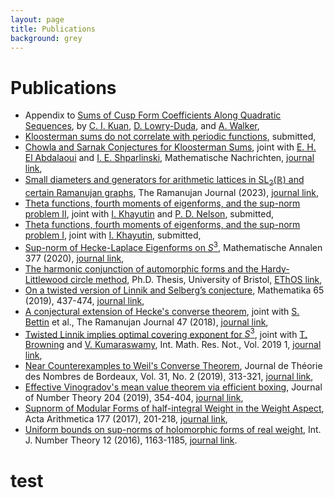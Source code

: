 ```yaml
---
layout: page
title: Publications
background: grey
---
```


# Publications  

- Appendix to <a href="https://arxiv.org/abs/2301.11901">Sums of Cusp Form Coefficients Along Quadratic Sequences</a>, by <a href="">C. I. Kuan</a>, <a href="https://davidlowryduda.com/">D. Lowry-Duda</a>, and <a href="https://awwalker.com/">A. Walker</a>,
- <a href="https://arxiv.org/abs/2302.06409">Kloosterman sums do not correlate with periodic functions</a>, submitted,
- <a href="https://arxiv.org/abs/2211.00379">Chowla and Sarnak Conjectures for Kloosterman Sums</a>, joint with <a href="https://lmrs.univ-rouen.fr/fr/persopage/el-houcein-el-abdalaoui">E. H. El Abdalaoui</a> and <a href="https://web.maths.unsw.edu.au/~igorshparlinski/">I. E. Shparlinski</a>, Mathematische Nachrichten, <a href="https://doi.org/10.1002/mana.202200480">journal link</a>,
- <a href="https://arxiv.org/abs/2207.12684">Small diameters and generators for arithmetic lattices in $\mathrm{SL}_2(\mathbb{R})$ and certain Ramanujan graphs</a>, The Ramanujan Journal (2023), <a href="https://link.springer.com/article/10.1007/s11139-023-00725-1">journal link</a>,
- <a href="https://arxiv.org/abs/2207.12351">Theta functions, fourth moments of eigenforms, and the sup-norm problem II</a>, joint with <a href="https://khayutin.github.io/">I. Khayutin</a> and <a href="https://pure.au.dk/portal/en/paul.nelson@math.au.dk">P. D. Nelson</a>, submitted,
- <a href="https://arxiv.org/abs/2009.07194">Theta functions, fourth moments of eigenforms, and the sup-norm problem I</a>, joint with <a href="https://khayutin.github.io/">I. Khayutin</a>, submitted,
- <a href="https://arxiv.org/abs/1811.03949">Sup-norm of Hecke-Laplace Eigenforms on $S^3$</a>, Mathematische Annalen 377 (2020), <a href="https://rdcu.be/b32j7">journal link</a>,
- <a href="./Thesis_Hard_Bound.pdf">The harmonic conjunction of automorphic forms and the Hardy-Littlewood circle method</a>, Ph.D. Thesis, University of Bristol, <a href="https://ethos.bl.uk/OrderDetails.do?did=1&uin=uk.bl.ethos.752808">EThOS link</a>,
- <a href="https://arxiv.org/abs/1707.02113">On a twisted version of Linnik and Selberg&rsquo;s conjecture</a>, Mathematika 65 (2019), 437-474, <a href="http://dx.doi.org/10.1112/S0025579318000542">journal link</a>,
- <a href="https://arxiv.org/abs/1704.02570">A conjectural extension of Hecke's converse theorem</a>, joint with <a href="http://www.bristol.ac.uk/maths/people/andrew-r-booker/index.html">S. Bettin</a> et al., The Ramanujan Journal 47 (2018), <a href="https://link.springer.com/article/10.1007/s11139-017-9953-y?wt_mc=Internal.Event.1.SEM.ArticleAuthorOnlineFirst">journal link</a>,
- <a href="https://arxiv.org/abs/1609.06097">Twisted Linnik implies optimal covering exponent for $S^3$</a>, joint with <a href="https://pub.ist.ac.at/~tbrownin/">T. Browning</a> and <a href="http://www.bristol.ac.uk/maths/people/vinay-k-viswanathan/index.html">V. Kumaraswamy</a>, Int. Math. Res. Not., Vol. 2019 1, <a href="https://academic.oup.com/imrn/article/doi/10.1093/imrn/rnx116/3871415/Twisted-Linnik-implies-Optimal-Covering-Exponent?guestAccessKey=2a38d1c6-95b4-457a-b02f-0649773f22ff">journal link</a>,
- <a href="http://arxiv.org/abs/1606.06923">Near Counterexamples to Weil's Converse Theorem</a>, Journal de Th&eacute;orie des Nombres de Bordeaux, Vol. 31, No. 2 (2019), 313-321, <a href="https://jtnb.centre-mersenne.org/item/JTNB_2019__31_2_313_0/">journal link</a>,
- <a href="http://arxiv.org/abs/1603.02536">Effective Vinogradov's mean value theorem via efficient boxing</a>, Journal of Number Theory 204 (2019), 354-404, <a href="https://www.sciencedirect.com/science/article/pii/S0022314X19301507?via%3Dihub">journal link</a>,
- <a href="http://arxiv.org/abs/1504.08246">Supnorm of Modular Forms of half-integral Weight in the Weight Aspect</a>, Acta Arithmetica 177 (2017), 201-218, <a href="https://www.impan.pl/en/publishing-house/journals-and-series/acta-arithmetica/all/177/3/91919/supnorm-of-modular-forms-of-half-integral-weight-in-the-weight-aspect">journal link</a>,
- <a href="http://arxiv.org/abs/1406.2918">Uniform bounds on sup-norms of holomorphic forms of real weight</a>, Int. J. Number Theory 12 (2016), 1163-1185, <a href="http://www.worldscientific.com/doi/10.1142/S1793042116500718">journal link</a>.



# test

<p id="demo"></p>

<script>
document.getElementById("demo").innerHTML = window.location.href + "<br>" + window.location.href.replace("{{ site.url }}", "").replace("/", "");
</script>
